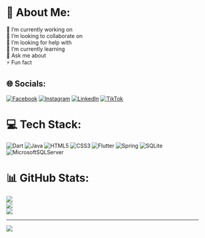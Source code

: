 # 💫 About Me:
🔭 I’m currently working on<br>👯 I’m looking to collaborate on<br>🤝 I’m looking for help with<br>🌱 I’m currently learning<br>💬 Ask me about<br>⚡ Fun fact


## 🌐 Socials:
[![Facebook](https://img.shields.io/badge/Facebook-%231877F2.svg?logo=Facebook&logoColor=white)](https://facebook.com/NguyenHuyTriCuong) [![Instagram](https://img.shields.io/badge/Instagram-%23E4405F.svg?logo=Instagram&logoColor=white)](https://instagram.com/cuongnht_) [![LinkedIn](https://img.shields.io/badge/LinkedIn-%230077B5.svg?logo=linkedin&logoColor=white)](https://linkedin.com/in/NguyenHuyTriCuong) [![TikTok](https://img.shields.io/badge/TikTok-%23000000.svg?logo=TikTok&logoColor=white)](https://tiktok.com/@so1thoilua) 

# 💻 Tech Stack:
![Dart](https://img.shields.io/badge/dart-%230175C2.svg?style=flat&logo=dart&logoColor=white) ![Java](https://img.shields.io/badge/java-%23ED8B00.svg?style=flat&logo=java&logoColor=white) ![HTML5](https://img.shields.io/badge/html5-%23E34F26.svg?style=flat&logo=html5&logoColor=white) ![CSS3](https://img.shields.io/badge/css3-%231572B6.svg?style=flat&logo=css3&logoColor=white) ![Flutter](https://img.shields.io/badge/Flutter-%2302569B.svg?style=flat&logo=Flutter&logoColor=white) ![Spring](https://img.shields.io/badge/spring-%236DB33F.svg?style=flat&logo=spring&logoColor=white) ![SQLite](https://img.shields.io/badge/sqlite-%2307405e.svg?style=flat&logo=sqlite&logoColor=white) ![MicrosoftSQLServer](https://img.shields.io/badge/Microsoft%20SQL%20Sever-CC2927?style=flat&logo=microsoft%20sql%20server&logoColor=white)
# 📊 GitHub Stats:
![](https://github-readme-stats.vercel.app/api?username=BlackAll2225&theme=radical&hide_border=false&include_all_commits=false&count_private=false)<br/>
![](https://github-readme-streak-stats.herokuapp.com/?user=BlackAll2225&theme=radical&hide_border=false)<br/>
![](https://github-readme-stats.vercel.app/api/top-langs/?username=BlackAll2225&theme=radical&hide_border=false&include_all_commits=false&count_private=false&layout=compact)

---
[![](https://visitcount.itsvg.in/api?id=BlackAll2225&icon=2&color=9)](https://visitcount.itsvg.in)

<!-- Proudly created with GPRM ( https://gprm.itsvg.in ) -->
